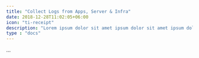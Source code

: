```yaml
---
title: "Collect Logs from Apps, Server & Infra"
date: 2018-12-28T11:02:05+06:00
icon: "ti-receipt"
description: "Lorem ipsum dolor sit amet ipsum dolor sit amet ipsum dolor sit amet"
type : "docs"
---
```

...